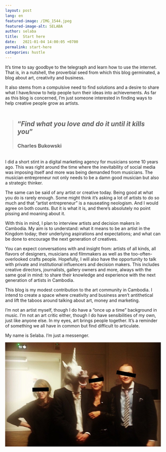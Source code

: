 ```yaml
---
layout: post
lang: en
featured-image: /IMG_1544.jpeg
featured-image-alt: SELABA
author: selaba
title:  Start here
date:   2021-01-04 14:00:05 +0700
permalink: start-here
categories: hustle
---
```

It’s time to say goodbye to the telegraph and learn how to use the internet. That is, in a nutshell, the proverbial seed from which this blog germinated, a blog about art, creativity and business.

It also stems from a compulsive need to find solutions and a desire to share what I have/know to help people turn their ideas into achievements. As far as this blog is concerned, I’m just someone interested in finding ways to help creative people grow as artists.   
<br />
<blockquote><h2>“<em>Find what you love and do it until it kills you</em>”</h2> 
<h3><strong>Charles Bukowski</strong></h3></blockquote>
<br />
I did a short stint in a digital marketing agency for musicians some 10 years ago. This was right around the time where the inevitability of social media was imposing itself and more was being demanded from musicians. The musician entrepreneur not only needs to be a damn good musician but also a strategic thinker. 

The same can be said of any artist or creative today. Being good at what you do is rarely enough. Some might think it’s asking a lot of artists to do so much and that “artist entrepreneur” is a nauseating neologism. And I would agree on both counts. But it is what it is, and there’s absolutely no point pissing and moaning about it. 

With this in mind, I plan to interview artists and decision makers in Cambodia. My aim is to understand: what it means to be an artist in the Kingdom today; their underlying aspirations and expectations; and what can be done to encourage the next generation of creatives.

You can expect conversations with and insight from: artists of all kinds, all flavors of designers, musicians and filmmakers as well as the too-often-overlooked crafts people. Hopefully, I will also have the opportunity to talk with private and institutional influencers and decision makers. This includes creative directors, journalists, gallery owners and more, always with the same goal in mind: to share their knowledge and experience with the next generation of artists in Cambodia.

This blog is my modest contribution to the art community in Cambodia. I intend to create a space where creativity and business aren’t antithetical and lift the taboos around talking about art, money and marketing. 

I’m not an artist myself, though I do have a “once up a time” background in music. I’m not an art critic either, though I do have sensibilities of my own, just like anyone else. In my eyes,  art brings people together. It’s a reminder of something we all have in common but find difficult to articulate. 

My name is Selaba. I’m just a messenger. 

![I am Selaba](/assets/selaba-avatar.jpg)